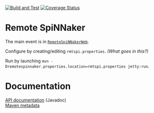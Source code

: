 [![Build and Test](https://github.com/SpiNNakerManchester/RemoteSpiNNaker/actions/workflows/build.yml/badge.svg)](https://github.com/SpiNNakerManchester/RemoteSpiNNaker/actions/workflows/build.yml)
[![Coverage Status](https://coveralls.io/repos/github/SpiNNakerManchester/RemoteSpiNNaker/badge.svg?branch=master)](https://coveralls.io/github/SpiNNakerManchester/RemoteSpiNNaker?branch=master)

Remote SpiNNaker
================

The main event is in [`RemoteSpiNNakerWeb`](RemoteSpiNNaker/RemoteSpiNNakerWeb).

Configure by creating/editing `rmtspi.properties`. _(What goes in this?)_

Run by launching `mvn -Dremotespinnaker.properties.location=rmtspi.properties jetty:run`.

Documentation
=============
[API documentation](http://spinnakermanchester.github.io/RemoteSpiNNaker/apidocs/) (Javadoc)
<br>
[Maven metadata](http://spinnakermanchester.github.io/RemoteSpiNNaker/)
